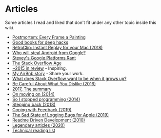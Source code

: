 # Articles

Some articles I read and liked that don't fit under any other topic inside this wiki.

* [Postmortem: Every Frame a Painting](https://medium.com/@tonyszhou/postmortem-1b338537fabc)
* [Good books for deep hacks](https://begriffs.com/posts/2017-04-13-longterm-computing-reading.html)
* [RetroClip: Instant Replay for your Mac \(2018\)](https://www.realartists.com/blog/retroclip-instant-replay-for-your-mac.html)
* [Who will steal Android from Google?](https://medium.com/@steve.yegge/who-will-steal-android-from-google-af3622b6252e)
* [Stevey's Google Platforms Rant](https://gist.github.com/1281611)
* [The Stack Overflow Age](https://www.joelonsoftware.com/2018/04/06/the-stack-overflow-age/)
* [~2015 in review](https://medium.com/@sebmck/2015-in-review-51ac7035e272) - Inspiring.
* [My AirBnb story](https://medium.com/non-fiction/my-airbnb-story-cafb5cd7fcbe) - Share your work.
* [What does Stack Overflow want to be when it grows up?](https://blog.codinghorror.com/what-does-stack-overflow-want-to-be-when-it-grows-up/)
* [Be Careful About What You Dislike \(2016\)](http://lucumr.pocoo.org/2016/11/5/be-careful-about-what-you-dislike/)
* [2017, The summary](https://turiphro.nl/writings/2017-summary/)
* [On moving on \(2014\)](https://ostera.io/essays/LOV-000-on-moving-on.html)
* [So I stopped programming \(2014\)](https://ostera.io/essays/LOV-001-so-i-stopped-programming.html)
* [Stepping back \(2018\)](https://write.as/matt/stepping-back)
* [Coping with Feedback \(2019\)](https://overreacted.io/coping-with-feedback/)
* [The Sad State of Logging Bugs for Apple \(2019\)](https://www.corbinstreehouse.com/blog/2019/03/the-sad-state-of-logging-bugs-for-apple/)
* [Readme Driven Development \(2010\)](https://tom.preston-werner.com/2010/08/23/readme-driven-development.html)
* [Legendary articles \(2020\)](https://wheresvic.net/legendary)
* [Technical reading list](https://linus.zone/technical-reading)

